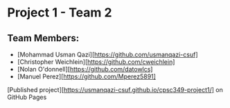 # Project 1 - Team 2

## Team Members:

- [Mohammad Usman Qazi][https://github.com/usmanqazi-csuf]
- [Christopher Weichlein][https://github.com/cweichlein]
- [Nolan O'donnell][https://github.com/datowlcs]
- [Manuel Perez][https://github.com/Mperez5891]

[Published project][https://usmanqazi-csuf.github.io/cpsc349-project1/] on GitHub Pages